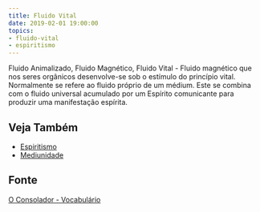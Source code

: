 ```yaml
---
title: Fluido Vital
date: 2019-02-01 19:00:00
topics:
- fluido-vital
- espiritismo
---
```


Fluido Animalizado, Fluido Magnético, Fluido Vital - Fluido magnético que nos
seres orgânicos desenvolve-se sob o estímulo do princípio vital. Normalmente se
refere ao fluido próprio de um médium. Este se combina com o fluido universal
acumulado por um Espírito comunicante para produzir uma manifestação espírita.

## Veja Também
* [Espiritismo](/espiritismo)
* [Mediunidade](../mediunidade)

## Fonte
[O Consolador - Vocabulário](http://www.oconsolador.com.br/linkfixo/vocabulario/principal.html)


